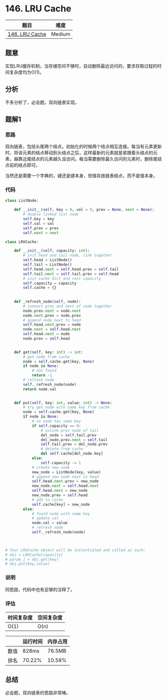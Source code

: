# 146. LRU Cache

| 题目 | 难度 |
| ---- | ---- |
| [146. LRU Cache](https://leetcode.com/problems/lru-cache/) | Medium |

## 题意

实现LRU缓存机制，当存储空间不够时，自动删除最远访问的，要求存取过程的时间复杂度均为O(1)。

## 分析

不多分析了，必会题，双向链表实现。

## 题解1

### 思路

双向链表，包括头尾两个结点。初始化的时候两个结点相互连接。每当有元素更新时，将该元素的结点移动到头结点之后，这样最新的元素就是紧跟着头结点的元素，越靠近尾结点的元素越久没访问。每当需要删除最久访问的元素时，删除尾结点前的结点即可。

当然还是需要一个字典的，键还是键本身，但值存放链表结点，而不是值本身。

### 代码

```python
class ListNode:
    
    def __init__(self, key = 0, val = 0, prev = None, next = None):
        # double linked list node
        self.key = key
        self.val = val
        self.prev = prev
        self.next = next

class LRUCache:

    def __init__(self, capacity: int):
        # init head and tail node, link together
        self.head = ListNode()
        self.tail = ListNode()
        self.head.next = self.head.prev = self.tail
        self.tail.next = self.tail.prev = self.head
        # init cache dict and rest capacity
        self.capacity = capacity
        self.cache = {}
    
    
    def _refresh_node(self, node):
        # connect prev and next of node together
        node.prev.next = node.next
        node.next.prev = node.prev
        # append node next to head
        self.head.next.prev = node
        node.next = self.head.next
        self.head.next = node
        node.prev = self.head
        

    def get(self, key: int) -> int:
        # get node from cache
        node = self.cache.get(key, None)
        if node is None:
            # not found
            return -1
        # refresh node
        self._refresh_node(node)
        return node.val
        

    def put(self, key: int, value: int) -> None:
        # try get node with same key from cache
        node = self.cache.get(key, None)
        if node is None:
            # no node has same key
            if self.capacity == 0:
                # unlink prev node of tail
                del_node = self.tail.prev
                del_node.prev.next = self.tail
                self.tail.prev = del_node.prev
                # delete from cache
                del self.cache[del_node.key]
            else:
                self.capacity -= 1
            # create new node
            new_node = ListNode(key, value)
            # append new node next to head
            self.head.next.prev = new_node
            new_node.next = self.head.next
            self.head.next = new_node
            new_node.prev = self.head
            # add to cache
            self.cache[key] = new_node
        else:
            # found node with same key
            # update val
            node.val = value
            # refresh node
            self._refresh_node(node)
        


# Your LRUCache object will be instantiated and called as such:
# obj = LRUCache(capacity)
# param_1 = obj.get(key)
# obj.put(key,value)
```

### 说明

同思路，代码中也有足够的注释了。

### 评估

| 时间复杂度 | 空间复杂度 |
| ---- | ---- |
| O(1) | O(n) |

| | 运行时间 | 内存占用 |
| ---- | ---- | ---- |
| 数值 | 828ms | 76.5MB |
| 排名 | 70.22% | 10.58% |

## 总结

必会题，双向链表的思路非常棒。
